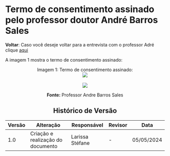 # Termo de consentimento assinado pelo professor doutor André Barros Sales

**Voltar**: Caso você deseje voltar para a entrevista com o professor Adré clique [aqui](PerfilUsuario/Professores/Entrevistas/Gravacoes/AndreSales.md)

A imagem 1 mostra o termo de consentimento assinado:

  <div align="center">
    Imagem 1: Termo de consentimento assinado:
    <br>
    <img src="https://raw.githubusercontent.com/Interacao-Humano-Computador/2024.1-SIGAA/main/docs/Midia/NovasFotos/MaisTermosConsentimentos/professorAndre1.jpeg">

 <div align="center">
    <br>
    <img src="https://raw.githubusercontent.com/Interacao-Humano-Computador/2024.1-SIGAA/main/docs/Midia/NovasFotos/MaisTermosConsentimentos/pROFESSORaNDRE2.jpeg">

   **Fonte:** Professor Andre Barros Sales

## Histórico de Versão

| Versão | Alteração                         | Responsável     | Revisor         | Data       |
| ------ | --------------------------------- | --------------- | --------------- | ---------- |
| 1.0    | Criação e realização do documento | Larissa Stéfane | - | 05/05/2024 |
